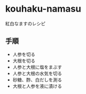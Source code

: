 # kouhaku-namasu

紅白なますのレシピ

## 手順

- 人参を切る
- 大根を切る
- 人参と大根に塩をまぶす
- 人参と大根の水気を切る
- 砂糖、酢、白だしを測る
- 大根と人参を液に漬ける
